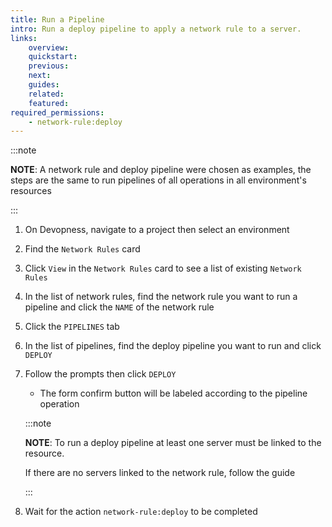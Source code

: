 ```yaml
---
title: Run a Pipeline
intro: Run a deploy pipeline to apply a network rule to a server.
links:
    overview:
    quickstart:
    previous:
    next:
    guides:
    related:
    featured:
required_permissions:
    - network-rule:deploy
---
```


:::note

**NOTE**: A network rule and deploy pipeline were chosen as examples, the steps are the same to run pipelines of all operations in all environment's resources

:::

1. On Devopness, navigate to a project then select an environment
1. Find the `Network Rules` card
1. Click `View` in the `Network Rules` card to see a list of existing `Network Rules`
1. In the list of network rules, find the network rule you want to run a pipeline and click the `NAME` of the network rule
1. Click the `PIPELINES` tab
1. In the list of pipelines, find the deploy pipeline you want to run and click `DEPLOY`
1. Follow the prompts then click `DEPLOY`
    - The form confirm button will be labeled according to the pipeline operation

    :::note

    **NOTE**: To run a deploy pipeline at least one server must be linked to the resource.

    If there are no servers linked to the network rule, follow the guide <MentionPost path="/docs/applications/link-server-to-application" />

    :::

1. Wait for the action `network-rule:deploy` to be completed

